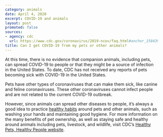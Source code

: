 ```yaml
---
category: animals
date: April 4, 2020
excerpt: COVID-19 and animals
layout: post
promoted: false
sources:
- agency: cdc
  url: https://www.cdc.gov/coronavirus/2019-ncov/faq.html#anchor_1584390773118
title: Can I get COVID-19 from my pets or other animals?
---
```


At this time, there is no evidence that companion animals, including pets, can spread COVID-19 to people or that they might be a source of infection in the United States. To date, CDC has not received any reports of pets becoming sick with COVID-19 in the United States.

Pets have other types of coronaviruses that can make them sick, like canine and feline coronaviruses. These other coronaviruses cannot infect people and are not related to the current COVID-19 outbreak.

However, since animals can spread other diseases to people, it’s always a good idea to practice [healthy habits](https://www.cdc.gov/healthypets/publications/stay-healthy-pets.html) around pets and other animals, such as washing your hands and maintaining good hygiene. For more information on the many benefits of pet ownership, as well as staying safe and healthy around animals including pets, livestock, and wildlife, visit CDC’s [Healthy Pets, Healthy People website](https://www.cdc.gov/healthypets/index.html).